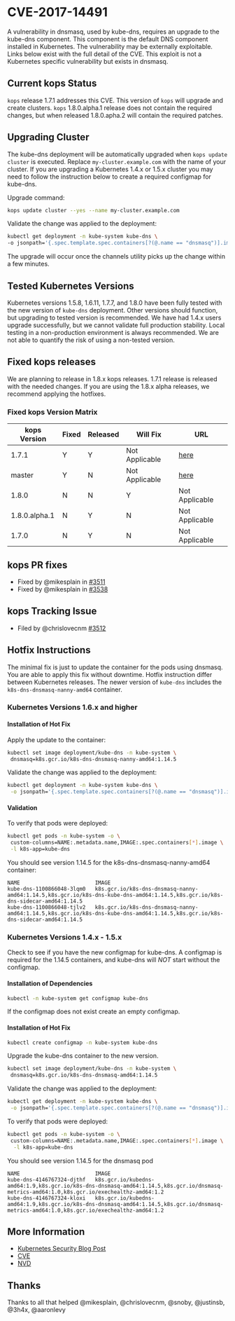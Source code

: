 # CVE-2017-14491

A vulnerability in dnsmasq, used by kube-dns, requires an upgrade to the
kube-dns component. This component is the default DNS component installed in
Kubernetes.  The vulnerability may be externally exploitable. Links below exist
with the full detail of the CVE. This exploit is not a Kubernetes specific vulnerability but exists in dnsmasq.

## Current kops Status

`kops` release 1.7.1 addresses this CVE.  This version of `kops` will upgrade and
create clusters. `kops` 1.8.0.alpha.1 release does not contain the required
changes, but when released 1.8.0.apha.2 will contain the required patches.

## Upgrading Cluster

The kube-dns deployment will be automatically upgraded when `kops update
cluster` is executed. Replace `my-cluster.example.com` with the name of your
cluster.  If you are upgrading a Kubernetes 1.4.x or 1.5.x cluster you may need
to follow the instruction below to create a required configmap for kube-dns.

Upgrade command:

```bash
kops update cluster --yes --name my-cluster.example.com
```

Validate the change was applied to the deployment:

```bash
kubectl get deployment -n kube-system kube-dns \
-o jsonpath='{.spec.template.spec.containers[?(@.name == "dnsmasq")].image}'
```

The upgrade will occur once the channels utility picks up the change within a
few minutes.

## Tested Kubernetes Versions

Kubernetes versions 1.5.8, 1.6.11, 1.7.7, and 1.8.0 have been fully tested with
the new version of `kube-dns` deployment.  Other versions should function, but
upgrading to tested version is recommended. We have had 1.4.x users upgrade
successfully, but we cannot validate full production stability.  Local testing
in a non-production environment is always recommended. We are not able to
quantify the risk of using a non-tested version.

## Fixed kops releases

We are planning to release in 1.8.x kops releases. 1.7.1 release is released with
the needed changes. If you are using the 1.8.x alpha releases, we recommend
applying the hotfixes.

### Fixed kops Version Matrix

| kops Version  | Fixed  | Released | Will Fix | URL |
|---|---|---|---|---|
| 1.7.1  | Y  | Y |  Not Applicable | [here](https://github.com/kubernetes/kops/releases/tag/1.7.1) |
| master | Y  | N |  Not Applicable | [here](https://github.com/kubernetes/kops) |
| 1.8.0  | N  | N | Y |  Not Applicable |
| 1.8.0.alpha.1  | N  | Y | N |  Not Applicable |
| 1.7.0  | N  | Y | N |  Not Applicable |

## kops PR fixes

- Fixed by @mikesplain in [#3511](https://github.com/kubernetes/kops/pull/3511)
- Fixed by @mikesplain in [#3538](https://github.com/kubernetes/kops/pull/3538)

## kops Tracking Issue

- Filed by @chrislovecnm [#3512](https://github.com/kubernetes/kops/issues/3512)

## Hotfix Instructions

The minimal fix is just to update the container for the pods using dnsmasq.  You
are able to apply this fix without downtime.  Hotfix instruction differ between
Kubernetes releases.  The newer version of `kube-dns` includes the
`k8s-dns-dnsmasq-nanny-amd64` container.

### Kubernetes Versions 1.6.x and higher

#### Installation of Hot Fix

Apply the update to the container:

```bash
kubectl set image deployment/kube-dns -n kube-system \
 dnsmasq=k8s.gcr.io/k8s-dns-dnsmasq-nanny-amd64:1.14.5
```

Validate the change was applied to the deployment:

```bash
kubectl get deployment -n kube-system kube-dns \
 -o jsonpath='{.spec.template.spec.containers[?(@.name == "dnsmasq")].image}'
```

#### Validation

To verify that pods were deployed:

```bash
kubectl get pods -n kube-system -o \
 custom-columns=NAME:.metadata.name,IMAGE:.spec.containers[*].image \
 -l k8s-app=kube-dns
```


You should see version 1.14.5 for the k8s-dns-dnsmasq-nanny-amd64 container:

```console
NAME                        IMAGE
kube-dns-1100866048-3lqm0   k8s.gcr.io/k8s-dns-dnsmasq-nanny-amd64:1.14.5,k8s.gcr.io/k8s-dns-kube-dns-amd64:1.14.5,k8s.gcr.io/k8s-dns-sidecar-amd64:1.14.5
kube-dns-1100866048-tjlv2   k8s.gcr.io/k8s-dns-dnsmasq-nanny-amd64:1.14.5,k8s.gcr.io/k8s-dns-kube-dns-amd64:1.14.5,k8s.gcr.io/k8s-dns-sidecar-amd64:1.14.5
```

### Kubernetes Versions 1.4.x - 1.5.x

Check to see if you have the new configmap for kube-dns.  A configmap is
required for the 1.14.5 containers, and kube-dns will _NOT_ start without the
configmap.

#### Installation of Dependencies

```bash
kubectl -n kube-system get configmap kube-dns
```

If the configmap does not exist create an empty configmap.

#### Installation of Hot Fix

```bash
kubectl create configmap -n kube-system kube-dns
```

Upgrade the kube-dns container to the new version.

```bash
kubectl set image deployment/kube-dns -n kube-system \
 dnsmasq=k8s.gcr.io/k8s-dns-dnsmasq-amd64:1.14.5
```

Validate the change was applied to the deployment:

```bash
kubectl get deployment -n kube-system kube-dns \
 -o jsonpath='{.spec.template.spec.containers[?(@.name == "dnsmasq")].image}'
```
To verify that pods were deployed:

```bash
kubectl get pods -n kube-system -o \
 custom-columns=NAME:.metadata.name,IMAGE:.spec.containers[*].image \
  -l k8s-app=kube-dns
```

You should see version 1.14.5 for the dnsmasq pod

```console
NAME                        IMAGE
kube-dns-4146767324-djthf   k8s.gcr.io/kubedns-amd64:1.9,k8s.gcr.io/k8s-dns-dnsmasq-amd64:1.14.5,k8s.gcr.io/dnsmasq-metrics-amd64:1.0,k8s.gcr.io/exechealthz-amd64:1.2
kube-dns-4146767324-kloxi   k8s.gcr.io/kubedns-amd64:1.9,k8s.gcr.io/k8s-dns-dnsmasq-amd64:1.14.5,k8s.gcr.io/dnsmasq-metrics-amd64:1.0,k8s.gcr.io/exechealthz-amd64:1.2
```

## More Information
- [Kubernetes Security Blog Post](https://security.googleblog.com/2017/10/behind-masq-yet-more-dns-and-dhcp.html)
- [CVE](https://cve.mitre.org/cgi-bin/cvename.cgi?name=CVE-2017-14491)
- [NVD](https://nvd.nist.gov/vuln/detail/CVE-2017-14491)


## Thanks

Thanks to all that helped @mikesplain, @chrislovecnm, @snoby, @justinsb, @3h4x,
@aaronlevy
